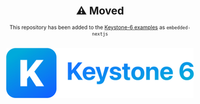 <div align="center">
	<h1>⚠️ Moved</h1>
	<p>
		This repository has been added to the <a href="https://github.com/keystonejs/keystone/tree/main/examples">Keystone-6 examples</a> as <code>embedded-nextjs</code>
	</p>
	<br>
	<a href="https://github.com/keystonejs/keystone/">
		<img src="https://raw.githubusercontent.com/keystonejs/keystone/main/assets/readme-header.png" width="580">
	</a>
</div>
